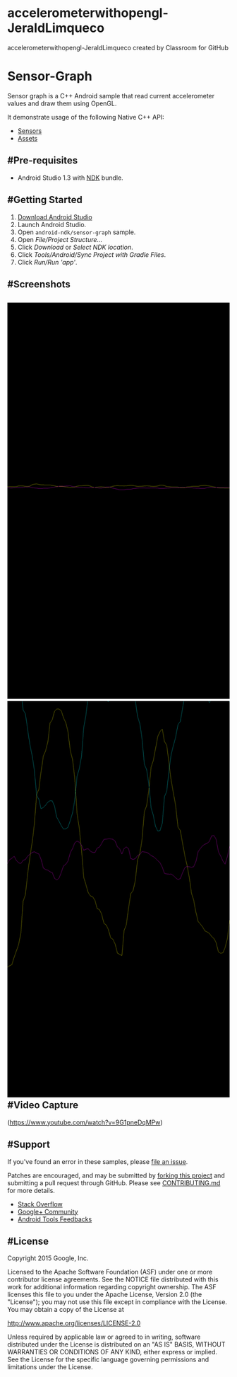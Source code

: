 # accelerometerwithopengl-JeraldLimqueco
accelerometerwithopengl-JeraldLimqueco created by Classroom for GitHub

Sensor-Graph
============
Sensor graph is a C++ Android sample that read current accelerometer values and draw them using OpenGL.

It demonstrate usage of the following Native C++ API:
- [Sensors](http://developer.android.com/ndk/reference/group___sensor.html)
- [Assets](http://developer.android.com/ndk/reference/group___asset.html)

#Pre-requisites
--------------
- Android Studio 1.3 with [NDK](https://developer.android.com/ndk/) bundle.

#Getting Started
---------------
1. [Download Android Studio](http://developer.android.com/sdk/index.html)
1. Launch Android Studio.
1. Open `android-ndk/sensor-graph` sample.
1. Open *File/Project Structure...*
  1. Click *Download* or *Select NDK location*.
1. Click *Tools/Android/Sync Project with Gradle Files*.
1. Click *Run/Run 'app'*.

#Screenshots
-----------
![alt tag](https://github.com/DeLaSalleUniversity-Manila/accelerometerwithopengl-JeraldLimqueco/blob/master/Sensor-Graph/device-2015-11-28-150507.png)
![alt tag](https://github.com/DeLaSalleUniversity-Manila/accelerometerwithopengl-JeraldLimqueco/blob/master/Sensor-Graph/device-2015-11-28-150531.png)
#Video Capture
------------
(https://www.youtube.com/watch?v=9G1pneDqMPw)

#Support
-------
If you've found an error in these samples, please [file an issue](https://github.com/googlesamples/android-ndk/issues/new).

Patches are encouraged, and may be submitted by [forking this project](https://github.com/googlesamples/android-ndk/fork) and
submitting a pull request through GitHub. Please see [CONTRIBUTING.md](../CONTRIBUTING.md) for more details.

- [Stack Overflow](http://stackoverflow.com/questions/tagged/android-ndk)
- [Google+ Community](https://plus.google.com/communities/105153134372062985968)
- [Android Tools Feedbacks](http://tools.android.com/feedback)

#License
-------
Copyright 2015 Google, Inc.

Licensed to the Apache Software Foundation (ASF) under one or more contributor
license agreements.  See the NOTICE file distributed with this work for
additional information regarding copyright ownership.  The ASF licenses this
file to you under the Apache License, Version 2.0 (the "License"); you may not
use this file except in compliance with the License.  You may obtain a copy of
the License at

  http://www.apache.org/licenses/LICENSE-2.0

Unless required by applicable law or agreed to in writing, software
distributed under the License is distributed on an "AS IS" BASIS, WITHOUT
WARRANTIES OR CONDITIONS OF ANY KIND, either express or implied.  See the
License for the specific language governing permissions and limitations under
the License.
